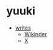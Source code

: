 # yuuki

* [writes](https://github.com/yuuki7/write)
    * [Wikinder](https://wikinder.org/yuuki)
    * [X](https://github.com/yuuki7/x)
